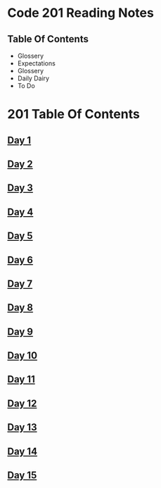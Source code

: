 # Code 201 Reading Notes


## Table Of Contents
<ul>
  <li> Glossery </li>
  <li> Expectations </li>
  <li> Glossery </li>
  <li> Daily Dairy </li>
  <li> To Do</li>
</ul>

# 201 Table Of Contents

## [Day 1](ReadingNotes_201/Class_01.md)

## [Day 2](ReadingNotes_201/Class_02.md)

## [Day 3](ReadingNotes_201/Class_03.md)

## [Day 4](ReadingNotes_201/Class_04.md)

## [Day 5](ReadingNotes_201/Class_05.md)

## [Day 6](ReadingNotes_201/Class_06.md)

## [Day 7](ReadingNotes_201/Class_07.md)

## [Day 8](ReadingNotes_201/Class_08.md)

## [Day 9](ReadingNotes_201/Class_09.md)

## [Day 10](ReadingNotes_201/Class_10.md)

## [Day 11](ReadingNotes_201/Class_11.md)

## [Day 12](ReadingNotes_201/Class_12.md)

## [Day 13](ReadingNotes_201/Class_13.md)

## [Day 14](ReadingNotes_201/Class_14.md)

## [Day 15](ReadingNotes_201/Class_15.md)


